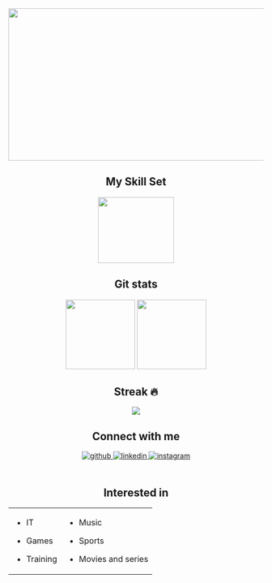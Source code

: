 <div align="center">
<img src="https://user-images.githubusercontent.com/111071356/188758659-95b04a4c-8ae2-444c-80f3-46bb4f620d6d.gif" width="700" height="300">
  

  
## My Skill Set  
 
 <img src="https://cdn.jsdelivr.net/gh/devicons/devicon/icons/java/java-original-wordmark.svg" width="150" height="130"/>

<br/>  

## Git stats

<img height="137px" src="https://github-readme-stats.vercel.app/api?username=dzonii99&show_icons=true&theme=cobalt2"/>
<img height="137px" src="https://github-readme-stats.vercel.app/api/top-langs/?username=dzonii99&layout=compact&theme=cobalt2"/>

## Streak 🔥

  <img src="https://github-readme-streak-stats.herokuapp.com/?user=dzonii99&theme=yeblu"/>
  
## Connect with me  
<div align="center">
<a href="https://github.com/dzonii99" target="_blank">
<img src=https://img.shields.io/badge/github-%2324292e.svg?&style=for-the-badge&logo=github&logoColor=white alt=github style="margin-bottom: 5px;" />
</a>
<a href="https://linkedin.com/in/https://www.linkedin.com/in/nikola-milovanovic-73348172/" target="_blank">
<img src=https://img.shields.io/badge/linkedin-%231E77B5.svg?&style=for-the-badge&logo=linkedin&logoColor=white alt=linkedin style="margin-bottom: 5px;" />
</a>
<a href="https://instagram.com/_dzoni22" target="_blank">
<img src=https://img.shields.io/badge/instagram-%23000000.svg?&style=for-the-badge&logo=instagram&logoColor=white alt=instagram style="margin-bottom: 5px;" />
</a>  
</div>  
  

<br/>  
 
## Interested in
<table><tr><td valign="top">

- IT  
  

- Games  
  

- Training  


</td><td valign="top">

- Music  
  

- Sports  
  

- Movies and series  


</td></tr></table>  

<br/>  
 
